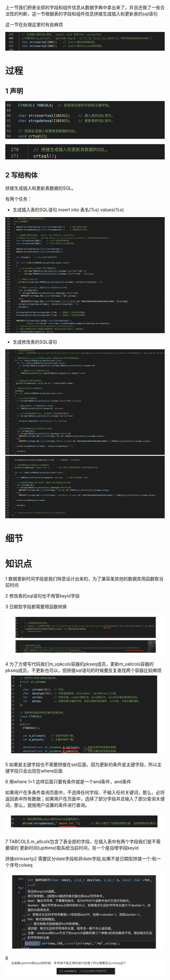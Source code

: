 

上一节我们把表全部的字段和组件信息从数据字典中拿出来了，并且还做了一些合法性的判断，这一节根据表的字段和组件信息拼接生成插入和更新表的sql语句

这一节在处理这里时有些麻烦

![image-20230421211505752](images/image-20230421211505752.png)

过程
===

1 声明
---

![image-20230421210851059](images/image-20230421210851059.png)

![image-20230421210731341](images/image-20230421210731341.png)

2 写结构体
---

拼接生成插入和更新表数据的SQL。

有两个任务：

- 生成插入表的SQL语句 insert into 表名(%s) values(%s)

![image-20230421212123880](images/image-20230421212123880.png)

- 生成修改表的SQL语句

![image-20230421212246202](images/image-20230421212246202.png)![image-20230421212310930](images/image-20230421212310930.png)

细节
===

知识点
===

1 数据更新时间字段是我们特意设计出来的，为了兼容美其他的数据库用函数取当前时间

2 修改表的sql语句也不用管keyid字段

3 日期型字段都需要用函数转换

![image-20230421215720785](images/image-20230421215720785.png)

4 为了方便写代码我们m_vpkcols容器的pkseq成员，更新m_vallcols容器的pkseq成员，不更新也可以，但拼接sql语句的时候要反复查找两个容器比较麻烦![image-20230421215739304](images/image-20230421215739304.png)

5 如果是主键字段也不需要拼接在set后面，因为更新的条件是主键字段，所以主键字段只会出现在where后面

6 用where 1=1 这样后面只要有条件就是一个and条件，and条件

如果用户在多条件查询页面中，不选择任何字段、不输入任何关键词，那么，必将返回表中所有数据；如果用户在页面中，选择了部分字段并且输入了部分查询关键词，那么，就按用户设置的条件进行查询。

![image-20230421215756989](images/image-20230421215756989.png)

7 TABCOLS.m_allcols包含了表全部的字段，在插入表中有两个字段我们是不需要填的 更新时间(upttime)取系统当前时间，另一个是自增字段keyid

拼接strinsertp2 需要区分date字段和非date字段,如果不是日期型拼接一个:和一个序号colseq

![image-20230421215903708](images/image-20230421215903708.png)

8![image-20230421215933185](images/image-20230421215933185.png)
